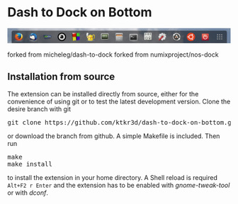 # Dash to Dock on Bottom
![screenshot](https://github.com/ktkr3d/dash-to-dock/raw/master/media/dash-to-dock-on-bottom.png)

forked from micheleg/dash-to-dock
forked from numixproject/nos-dock

## Installation from source

The extension can be installed directly from source, either for the convenience of using git or to test the latest development version. Clone the desire branch with git

<pre>git clone https://github.com/ktkr3d/dash-to-dock-on-bottom.git</pre>
or download the branch from github. A simple Makefile is included. Then run
<pre>make
make install
</pre>
to install the extension in your home directory. A Shell reload is required <code>Alt+F2 r Enter</code> and the extension has to be enabled  with *gnome-tweak-tool* or with *dconf*.
